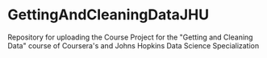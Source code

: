 # GettingAndCleaningDataJHU
Repository for uploading the Course Project for the "Getting and Cleaning Data" course of Coursera's and Johns Hopkins Data Science Specialization
